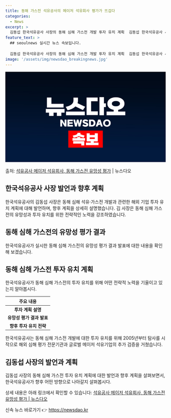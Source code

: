 ```yaml
---
title: 동해 가스전 석유공사의 메이저 석유회사 평가가 뜨겁다
categories:
  - News
excerpt: >
  김동섭 한국석유공사 사장의 동해 심해 가스전 개발 투자 유치 계획  김동섭 한국석유공사 사장은 19일 “지난…
feature_text: >
  ## seoulnews 실시간 뉴스 속보입니다.

  김동섭 한국석유공사 사장의 동해 심해 가스전 개발 투자 유치 계획  김동섭 한국석유공사 사장은 19일 “지난…
image: '/assets/img/newsdao_breakingnews.jpg'
---
```


![뉴스다오 속보](/assets/img/newsdao_breakingnews.jpg)

<p>출처: <a href="https://newsdao.kr/4318" rel="dofollow">석유공사 메이저 석유회사, 동해 가스전 유망성 평가</a> | 뉴스다오</p>

<h2 data-ke-size="size26">한국석유공사 사장 발언과 향후 계획</h2>
<p data-ke-size="size16">한국석유공사의 김동섭 사장은 동해 심해 석유·가스전 개발과 관련한 해외 기업 투자 유치 계획에 대해 발언하며, 향후 계획을 상세히 설명했습니다. 김 사장은 동해 심해 가스전의 유망성과 투자 유치를 위한 전략적인 노력을 강조하였습니다.</p>

<h2 data-ke-size="size26">동해 심해 가스전의 유망성 평가 결과</h2>
<p data-ke-size="size16">한국석유공사가 실시한 동해 심해 가스전의 유망성 평가 결과 발표에 대한 내용을 확인해 보겠습니다.</p>

<h2 data-ke-size="size26">동해 심해 가스전 투자 유치 계획</h2>
<p data-ke-size="size16">한국석유공사가 동해 심해 가스전의 투자 유치를 위해 어떤 전략적 노력을 기울이고 있는지 알아봅시다.</p>

<table>
	<thead>
		<tr>
			<th style="text-align: center;">주요 내용</th>
		</tr>
	</thead>
	<tbody>
		<tr>
			<td style="text-align: center; height: 17px;"><b>투자 계획 설명</b></td>
		</tr>
		<tr>
			<td style="text-align: center; height: 17px;"><b>유망성 평가 결과 발표</b></td>
		</tr>
		<tr>
			<td style="text-align: center; height: 17px;"><b>향후 투자 유치 전략</b></td>
		</tr>
	</tbody>
</table>
	
<p data-ke-size="size16">한국석유공사는 동해 심해 가스전 개발에 대한 투자 유치를 위해 2005년부터 탐사를 시작으로 해외 심해 평가 전문기관과 글로벌 메이저 석유기업의 추가 검증을 거쳤습니다.</p>

<h2 data-ke-size="size26">김동섭 사장의 발언과 계획</h2>
<p data-ke-size="size16">김동섭 사장의 동해 심해 가스전 투자 유치 계획에 대한 발언과 향후 계획을 살펴보면서, 한국석유공사가 향후 어떤 방향으로 나아갈지 살펴봅시다.</p>

<p data-ke-size="size16">상세 내용은 아래 링크에서 확인할 수 있습니다: <a href="https://newsdao.kr/4318">석유공사 메이저 석유회사, 동해 가스전 유망성 평가 | 뉴스다오</a></p> 

신속 뉴스 바로가기 👉 <a href="https://newsdao.kr" rel="dofollow">https://newsdao.kr</a>


